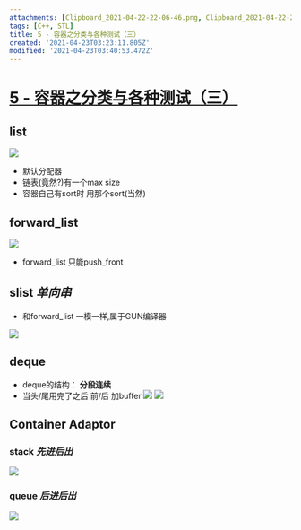 ```yaml
---
attachments: [Clipboard_2021-04-22-22-06-46.png, Clipboard_2021-04-22-22-12-31.png, Clipboard_2021-04-22-22-25-03.png, Clipboard_2021-04-22-22-29-37.png, Clipboard_2021-04-22-22-33-08.png, Clipboard_2021-04-22-22-38-23.png, Clipboard_2021-04-22-22-38-31.png, Clipboard_2021-04-22-22-38-36.png, Clipboard_2021-04-22-22-38-41.png, Clipboard_2021-04-22-22-38-47.png, Clipboard_2021-04-22-22-38-59.png, Clipboard_2021-04-22-22-39-05.png, Clipboard_2021-04-22-22-40-14.png, Clipboard_2021-04-22-22-40-51.png, Clipboard_2021-04-22-22-41-06.png, Clipboard_2021-04-22-22-50-15.png, Clipboard_2021-04-22-23-12-40.png, Clipboard_2021-04-22-23-19-24.png, Clipboard_2021-04-22-23-23-54.png, Clipboard_2021-04-22-23-28-46.png, Clipboard_2021-04-22-23-31-47.png, Clipboard_2021-04-22-23-33-14.png, Clipboard_2021-04-22-23-39-00.png, Clipboard_2021-04-22-23-39-12.png, Clipboard_2021-04-22-23-39-25.png]
tags: [C++, STL]
title: 5 - 容器之分类与各种测试（三）
created: '2021-04-23T03:23:11.805Z'
modified: '2021-04-23T03:40:53.472Z'
---
```


# [5 - 容器之分类与各种测试（三）](https://www.youtube.com/watch?v=4a3M-zeHJ7M&list=PLTcwR9j5y6W2Bf4S-qi0HBQlHXQVFoJrP&index=5)

## list
![](@attachment/Clipboard_2021-04-22-23-23-54.png)

- 默认分配器
- 链表(竟然?)有一个max size
- 容器自己有sort时 用那个sort(当然)



## forward_list
![](@attachment/Clipboard_2021-04-22-23-28-46.png)

- forward_list 只能push_front

## slist *单向串* 
- 和forward_list 一模一样,属于GUN编译器

![](@attachment/Clipboard_2021-04-22-23-31-47.png)

## deque
- deque的结构： **分段连续**
- 当头/尾用完了之后 前/后 加buffer
![](@attachment/Clipboard_2021-04-22-23-33-14.png)
![](@attachment/Clipboard_2021-04-22-23-39-00.png)

## Container Adaptor
### stack *先进后出*
![](@attachment/Clipboard_2021-04-22-23-39-12.png)

### queue *后进后出*
![](@attachment/Clipboard_2021-04-22-23-39-25.png)


